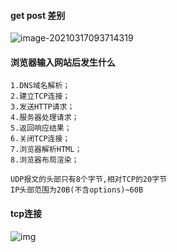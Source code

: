 #### get post 差别

![image-20210317093714319](C:\Users\cheny\AppData\Roaming\Typora\typora-user-images\image-20210317093714319.png)

#### 浏览器输入网站后发生什么

```
1.DNS域名解析；
2.建立TCP连接；
3.发送HTTP请求；
4.服务器处理请求；
5.返回响应结果；
6.关闭TCP连接；
7.浏览器解析HTML；
8.浏览器布局渲染；
```

```
UDP报文的头部只有8个字节,相对TCP的20字节
IP头部范围为20B(不含options)~60B
```

#### tcp连接

![img](https://ss1.bdstatic.com/70cFuXSh_Q1YnxGkpoWK1HF6hhy/it/u=3907183653,3294552174&fm=26&gp=0.jpg)

